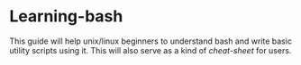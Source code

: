 # Learning-bash
This guide will help unix/linux beginners to understand bash and write basic utility scripts using it. 
This will also serve as a kind of _cheat-sheet_ for users.
